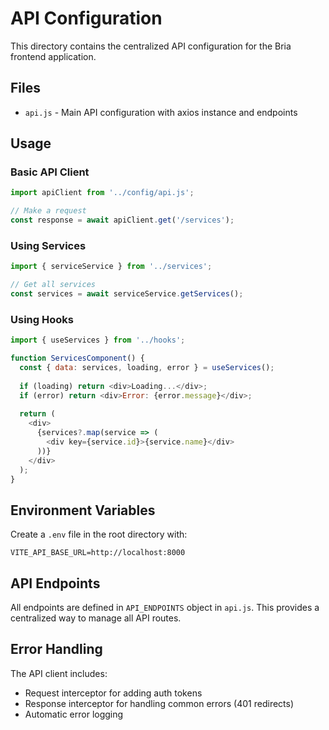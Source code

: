 # API Configuration

This directory contains the centralized API configuration for the Bria frontend application.

## Files

- `api.js` - Main API configuration with axios instance and endpoints

## Usage

### Basic API Client

```javascript
import apiClient from '../config/api.js';

// Make a request
const response = await apiClient.get('/services');
```

### Using Services

```javascript
import { serviceService } from '../services';

// Get all services
const services = await serviceService.getServices();
```

### Using Hooks

```javascript
import { useServices } from '../hooks';

function ServicesComponent() {
  const { data: services, loading, error } = useServices();
  
  if (loading) return <div>Loading...</div>;
  if (error) return <div>Error: {error.message}</div>;
  
  return (
    <div>
      {services?.map(service => (
        <div key={service.id}>{service.name}</div>
      ))}
    </div>
  );
}
```

## Environment Variables

Create a `.env` file in the root directory with:

```
VITE_API_BASE_URL=http://localhost:8000
```

## API Endpoints

All endpoints are defined in `API_ENDPOINTS` object in `api.js`. This provides a centralized way to manage all API routes.

## Error Handling

The API client includes:
- Request interceptor for adding auth tokens
- Response interceptor for handling common errors (401 redirects)
- Automatic error logging
